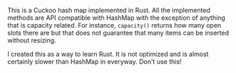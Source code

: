 This is a Cuckoo hash map implemented in Rust. All the implemented methods are
API compatible with HashMap with the exception of anything that is capacity
related. For instance, `capacity()` returns how many open slots there are but
that does not guarantee that many items can be inserted without resizing.

I created this as a way to learn Rust. It is not optimized and is almost
certainly slower than HashMap in everyway. Don't use this!